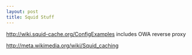 ```yaml
---
layout: post 
title: Squid Stuff
---
```


<http://wiki.squid-cache.org/ConfigExamples> includes OWA reverse proxy

<http://meta.wikimedia.org/wiki/Squid_caching>
